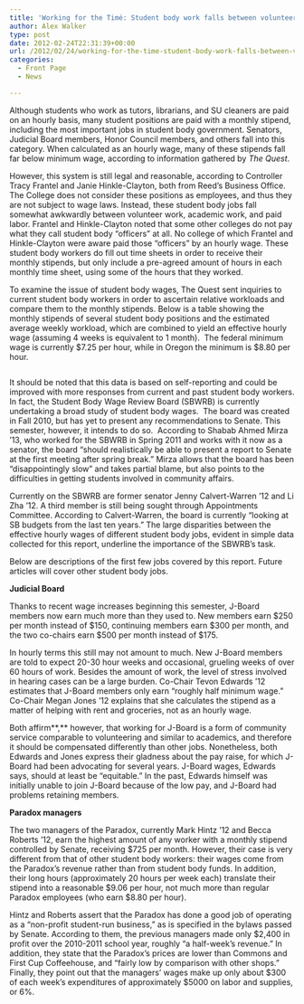 ```yaml
---
title: 'Working for the Timé: Student body work falls between volunteering, academics, and wage labor'
author: Alex Walker
type: post
date: 2012-02-24T22:31:39+00:00
url: /2012/02/24/working-for-the-time-student-body-work-falls-between-volunteering-academics-and-wage-labor/
categories:
  - Front Page
  - News

---
```

Although students who work as tutors, librarians, and SU cleaners are paid on an hourly basis, many student positions are paid with a monthly stipend, including the most important jobs in student body government. Senators, Judicial Board members, Honor Council members, and others fall into this category. When calculated as an hourly wage, many of these stipends fall far below minimum wage, according to information gathered by _The Quest_.

However, this system is still legal and reasonable, according to Controller Tracy Frantel and Janie Hinkle-Clayton, both from Reed’s Business Office. The College does not consider these positions as employees, and thus they are not subject to wage laws. Instead, these student body jobs fall somewhat awkwardly between volunteer work, academic work, and paid labor. Frantel and Hinkle-Clayton noted that some other colleges do not pay what they call student body “officers” at all. No college of which Frantel and Hinkle-Clayton were aware paid those “officers” by an hourly wage. These student body workers do fill out time sheets in order to receive their monthly stipends, but only include a pre-agreed amount of hours in each monthly time sheet, using some of the hours that they worked.

To examine the issue of student body wages, The Quest sent inquiries to current student body workers in order to ascertain relative workloads and compare them to the monthly stipends. Below is a table showing the monthly stipends of several student body positions and the estimated average weekly workload, which are combined to yield an effective hourly wage (assuming 4 weeks is equivalent to 1 month).  The federal minimum wage is currently $7.25 per hour, while in Oregon the minimum is $8.80 per hour.

<p style="text-align: center;">
  <a href="http://www.reedquest.org/2012/02/working-for-the-time-student-body-work-falls-between-volunteering-academics-and-wage-labor/studentbodywages/" rel="attachment wp-att-1341"><img class="aligncenter  wp-image-1341" title="studentbodywages" src="https://i2.wp.com/www.reedquest.org/wp-content/uploads/2012/02/studentbodywages-1024x735.png?resize=614%2C441" alt="" data-recalc-dims="1" /></a>
</p>

It should be noted that this data is based on self-reporting and could be improved with more responses from current and past student body workers. In fact, the Student Body Wage Review Board (SBWRB) is currently undertaking a broad study of student body wages.  The board was created in Fall 2010, but has yet to present any recommendations to Senate. This semester, however, it intends to do so.  According to Shabab Ahmed Mirza ’13, who worked for the SBWRB in Spring 2011 and works with it now as a senator, the board “should realistically be able to present a report to Senate at the first meeting after spring break.” Mirza allows that the board has been “disappointingly slow” and takes partial blame, but also points to the difficulties in getting students involved in community affairs.

Currently on the SBWRB are former senator Jenny Calvert-Warren ’12 and Li Zha ’12. A third member is still being sought through Appointments Committee. According to Calvert-Warren, the board is currently “looking at SB budgets from the last ten years.” The large disparities between the effective hourly wages of different student body jobs, evident in simple data collected for this report, underline the importance of the SBWRB’s task.

Below are descriptions of the first few jobs covered by this report. Future articles will cover other student body jobs.

**Judicial Board**

Thanks to recent wage increases beginning this semester, J-Board members now earn much more than they used to. New members earn $250 per month instead of $150, continuing members earn $300 per month, and the two co-chairs earn $500 per month instead of $175.

In hourly terms this still may not amount to much. New J-Board members are told to expect 20-30 hour weeks and occasional, grueling weeks of over 60 hours of work. Besides the amount of work, the level of stress involved in hearing cases can be a large burden. Co-Chair Tevon Edwards ’12 estimates that J-Board members only earn “roughly half minimum wage.” Co-Chair Megan Jones ’12 explains that she calculates the stipend as a matter of helping with rent and groceries, not as an hourly wage.

Both affirm**,** however, that working for J-Board is a form of community service comparable to volunteering and similar to academics, and therefore it should be compensated differently than other jobs. Nonetheless, both Edwards and Jones express their gladness about the pay raise, for which J-Board had been advocating for several years. J-Board wages, Edwards says, should at least be “equitable.” In the past, Edwards himself was initially unable to join J-Board because of the low pay, and J-Board had problems retaining members.

**Paradox managers**

The two managers of the Paradox, currently Mark Hintz ’12 and Becca Roberts ’12, earn the highest amount of any worker with a monthly stipend controlled by Senate, receiving $725 per month. However, their case is very different from that of other student body workers: their wages come from the Paradox’s revenue rather than from student body funds. In addition, their long hours (approximately 20 hours per week each) translate their stipend into a reasonable $9.06 per hour, not much more than regular Paradox employees (who earn $8.80 per hour).

Hintz and Roberts assert that the Paradox has done a good job of operating as a “non-profit student-run business,” as is specified in the bylaws passed by Senate. According to them, the previous managers made only $2,400 in profit over the 2010-2011 school year, roughly “a half-week&#8217;s revenue.” In addition, they state that the Paradox’s prices are lower than Commons and First Cup Coffeehouse, and “fairly low by comparison with other shops.” Finally, they point out that the managers’ wages make up only about $300 of each week’s expenditures of approximately $5000 on labor and supplies, or 6%.